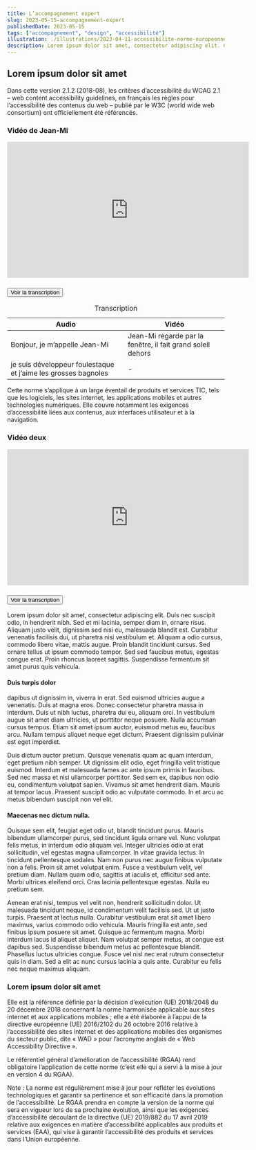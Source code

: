 ```yaml
---
title: L’accompagnement expert
slug: 2023-05-15-accompagnement-expert
publishedDate: 2023-05-15
tags: ["accompagnement", "design", "accessibilité"]
illustration: ./illustrations/2023-04-11-accessibilite-norme-europeenne-francais.png
description: Lorem ipsum dolor sit amet, consectetur adipiscing elit. Curabitur non urna diam. Suspendisse nec nulla id ante dignissim venenatis. Nulla a pretium turpis, quis placerat tellus. 
---
```


## Lorem ipsum dolor sit amet

Dans cette version 2.1.2 (2018-08), les critères d’accessibilité du WCAG 2.1 – <span lang="en">web content accessibility guidelines</span>, en français les règles pour l’accessibilité des contenus du web – publié par le W3C (<span lang="en">world wide web consortium</span>) ont officiellement été référencés.


### Vidéo de Jean-Mi

<iframe width="560" height="315" src="https://www.youtube.com/embed/7Z9_YLcynXw" title="YouTube video player" frameborder="0" allow="accelerometer; autoplay; clipboard-write; encrypted-media; gyroscope; picture-in-picture; web-share" allowfullscreen></iframe>
<section class="fr-accordion">
<h3 class="fr-accordion__title">
    <button class="fr-accordion__btn" aria-expanded="false" aria-controls="accordion-video-1">Voir la transcription</button>
</h3>
<div class="fr-collapse fr-mb-4w" id="accordion-video-1">

<div class="fr-table  fr-table--no-caption">
<table>
<caption>Transcription</caption>
<thead>
    <tr>
    <th scope="col">Audio</th>
    <th scope="col">Vidéo</th>
    </tr>
</thead>
<tbody>
    <tr>
    <td>Bonjour, je m’appelle Jean-Mi</td>
    <td>Jean-Mi regarde par la  fenêtre, il fait grand soleil dehors</td>
    </tr>
    <tr>
    <td>je suis développeur foulestaque et j’aime les grosses bagnoles</td>
    <td>-</td>
    </tr>
</tbody>
</table>
</div>

</div></section>

Cette norme s’applique à un large éventail de produits et services TIC, tels que les logiciels, les sites internet, les applications mobiles et autres technologies numériques. Elle couvre notamment les exigences d’accessibilité liées aux contenus, aux interfaces utilisateur et à la navigation. 


### Vidéo deux

<iframe width="560" height="315" src="https://www.youtube.com/embed/7Z9_YLcynXw" title="YouTube video player" frameborder="0" allow="accelerometer; autoplay; clipboard-write; encrypted-media; gyroscope; picture-in-picture; web-share" allowfullscreen></iframe>
<section class="fr-accordion">
<h3 class="fr-accordion__title">
    <button class="fr-accordion__btn" aria-expanded="false" aria-controls="accordion-video-2">Voir la transcription</button>
</h3>
<div class="fr-collapse fr-mb-4w" id="accordion-video-2">
Lorem ipsum dolor sit amet, consectetur adipiscing elit. Duis nec suscipit odio, in hendrerit nibh. Sed et mi lacinia, semper diam in, ornare risus. Aliquam justo velit, dignissim sed nisi eu, malesuada blandit est. Curabitur venenatis facilisis dui, ut pharetra nisi vestibulum et. Aliquam a odio cursus, commodo libero vitae, mattis augue. Proin blandit tincidunt cursus. Sed ornare tellus ut ipsum commodo tempor. Sed sed faucibus metus, egestas congue erat. Proin rhoncus laoreet sagittis. Suspendisse fermentum sit amet purus quis vehicula.

#### Duis turpis dolor

dapibus ut dignissim in, viverra in erat. Sed euismod ultricies augue a venenatis. Duis at magna eros. Donec consectetur pharetra massa in interdum. Duis ut nibh luctus, pharetra dui eu, aliquam orci. In vestibulum augue sit amet diam ultricies, ut porttitor neque posuere. Nulla accumsan cursus tempus. Etiam sit amet ipsum auctor, euismod metus eu, faucibus arcu. Nullam tempus aliquet neque eget dictum. Praesent dignissim pulvinar est eget imperdiet.

Duis dictum auctor pretium. Quisque venenatis quam ac quam interdum, eget pretium nibh semper. Ut dignissim elit odio, eget fringilla velit tristique euismod. Interdum et malesuada fames ac ante ipsum primis in faucibus. Sed nec massa et nisi ullamcorper porttitor. Sed sem ex, dapibus non odio eu, condimentum volutpat sapien. Vivamus sit amet hendrerit diam. Mauris at tempor lacus. Praesent suscipit odio ac vulputate commodo. In et arcu ac metus bibendum suscipit non vel elit.

#### Maecenas nec dictum nulla. 

Quisque sem elit, feugiat eget odio ut, blandit tincidunt purus. Mauris bibendum ullamcorper purus, sed tincidunt ligula ornare vel. Nunc volutpat felis metus, in interdum odio aliquam vel. Integer ultricies odio at erat sollicitudin, vel egestas magna ullamcorper. In vitae gravida lectus. In tincidunt pellentesque sodales. Nam non purus nec augue finibus vulputate non a felis. Proin sit amet volutpat enim. Fusce a vestibulum velit, vel pretium diam. Nullam quam odio, sagittis at iaculis et, efficitur sed ante. Morbi ultrices eleifend orci. Cras lacinia pellentesque egestas. Nulla eu pretium sem.

Aenean erat nisi, tempus vel velit non, hendrerit sollicitudin dolor. Ut malesuada tincidunt neque, id condimentum velit facilisis sed. Ut ut justo turpis. Praesent at lectus nulla. Curabitur vestibulum erat sit amet libero maximus, varius commodo odio vehicula. Mauris fringilla est ante, sed finibus ipsum posuere sit amet. Quisque ac fermentum magna. Morbi interdum lacus id aliquet aliquet. Nam volutpat semper metus, at congue est dapibus sed. Suspendisse bibendum metus ac pellentesque blandit. Phasellus luctus ultricies congue. Fusce vel nisl nec erat rutrum consectetur quis in diam. Sed a elit ac nunc cursus lacinia a quis ante. Curabitur eu felis nec neque maximus aliquam.
</div></section>

### Lorem ipsum dolor sit amet

Elle est la référence définie par la décision d’exécution (UE) 2018/2048 du 20 décembre 2018 concernant la norme harmonisée applicable aux sites internet et aux applications mobiles ; elle a été élaborée à l’appui de la directive européenne (UE) 2016/2102 du 26 octobre 2016 relative à l’accessibilité des sites internet et des applications mobiles des organismes du secteur public, dite « WAD » pour l’acronyme anglais de « <span lang="en">Web Accessibility Directive</span> ».

Le référentiel général d’amélioration de l’accessibilité (RGAA) rend obligatoire l’application de cette norme (c’est elle qui a servi à la mise à jour en version 4 du RGAA).


Note : La norme est régulièrement mise à jour pour refléter les évolutions technologiques et garantir sa pertinence et son efficacité dans la promotion de l’accessibilité. Le RGAA prendra en compte la version de la norme qui sera en vigueur lors de sa prochaine évolution, ainsi que les exigences d’accessibilité découlant de la directive (UE) 2019/882 du 17 avril 2019 relative aux exigences en matière d’accessibilité applicables aux produits et services (EAA), qui vise à garantir l’accessibilité des produits et services dans l’Union européenne.
